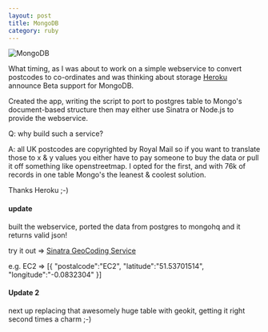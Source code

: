 ```yaml
---
layout: post
title: MongoDB
category: ruby
---
```


![MongoDB](http://upload.wikimedia.org/wikipedia/commons/7/71/PoweredMongoDBbrown66.png)

What timing, as I was about to work on a simple webservice to convert postcodes to co-ordinates and was thinking about storage [Heroku](http://heroku.com) announce Beta support for MongoDB.

Created the app, writing the script to port to postgres table to Mongo's document-based structure then may either use Sinatra or Node.js to provide the webservice.

Q: why build such a service?

A: all UK postcodes are copyrighted by Royal Mail so if you want to translate those to x & y values you either have to pay someone to buy the data or pull it off something like openstreetmap. I opted for the first, and with 76k of records in one table Mongo's the leanest & coolest solution.


Thanks Heroku ;-)

#### update

built the webservice, ported the data from postgres to mongohq and it returns valid json!

try it out => [Sinatra GeoCoding Service](http://geodata.heroku.com)

e.g. EC2 => [{ "postalcode":"EC2", "latitude":"51.53701514", "longitude":"-0.0832304" }]

#### Update 2

next up replacing that awesomely huge table with geokit, getting it right second times a charm ;-)
